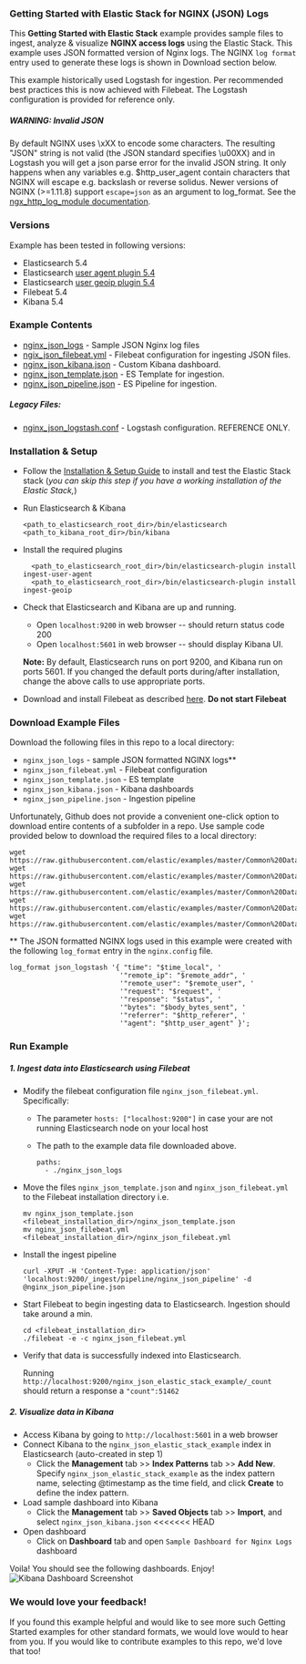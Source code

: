 ### Getting Started with Elastic Stack for NGINX (JSON) Logs

This **Getting Started with Elastic Stack** example provides sample files to ingest, analyze & visualize **NGINX access logs** using the Elastic Stack. This example uses JSON formatted version of Nginx logs. The NGINX `log format` entry used to generate these logs is shown in  Download section below.

This example historically used Logstash for ingestion. Per recommended best practices this is now achieved with Filebeat. The Logstash configuration is provided for reference only.


##### WARNING: Invalid JSON
By default NGINX uses \xXX to encode some characters. The resulting "JSON" string is not valid (the JSON standard specifies \u00XX) and in Logstash you will get a json parse error for the invalid JSON string. It only happens when any variables e.g. $http_user_agent contain characters that NGINX will escape e.g. backslash or reverse solidus.
Newer versions of NGINX (>=1.11.8) support `escape=json` as an argument to log_format. See the [ngx_http_log_module documentation](http://nginx.org/en/docs/http/ngx_http_log_module.html#log_format). 

### Versions

Example has been tested in following versions:

- Elasticsearch 5.4
- Elasticsearch [user agent plugin 5.4](https://www.elastic.co/guide/en/elasticsearch/plugins/5.4/ingest-user-agent.html)
- Elasticsearch [user geoip plugin 5.4](https://www.elastic.co/guide/en/elasticsearch/plugins/5.4/ingest-geoip.html)
- Filebeat 5.4
- Kibana 5.4

### Example Contents

* [nginx_json_logs](https://github.com/elastic/examples/blob/master/Common%20Data%20Formats/nginx_json_logs/nginx_json_logs) - Sample JSON Nginx log files
* [ngix_json_filebeat.yml](https://github.com/elastic/examples/blob/master/Common%20Data%20Formats/nginx_json_logs/nginx_json_filebeat.yml) - Filebeat configuration for ingesting JSON files.
* [nginx_json_kibana.json](https://github.com/elastic/examples/blob/master/Common%20Data%20Formats/nginx_json_logs/nginx_json_kibana.json) - Custom Kibana dashboard.
* [nginx_json_template.json](https://github.com/elastic/examples/blob/master/Common%20Data%20Formats/nginx_json_logs/nginx_json_template.json) - ES Template for ingestion.
* [nginx_json_pipeline.json](https://github.com/elastic/examples/blob/master/Common%20Data%20Formats/nginx_json_logs/nginx_json_pipeline.json) - ES Pipeline for ingestion.

##### Legacy Files:

* [nginx_json_logstash.conf](https://github.com/elastic/examples/blob/master/Common%20Data%20Formats/nginx_json_logs/logstash/nginx_json_logstash.conf) -  Logstash configuration. REFERENCE ONLY.


### Installation & Setup

* Follow the [Installation & Setup Guide](https://github.com/elastic/examples/blob/master/Installation%20and%20Setup.md) to install and test the Elastic Stack stack (*you can skip this step if you have a working installation of the Elastic Stack,*)

* Run Elasticsearch & Kibana
  ```
  <path_to_elasticsearch_root_dir>/bin/elasticsearch
  <path_to_kibana_root_dir>/bin/kibana
  ```

* Install the required plugins

  ```shell
    <path_to_elasticsearch_root_dir>/bin/elasticsearch-plugin install ingest-user-agent
    <path_to_elasticsearch_root_dir>/bin/elasticsearch-plugin install ingest-geoip
    ```

* Check that Elasticsearch and Kibana are up and running.
  - Open `localhost:9200` in web browser -- should return status code 200
  - Open `localhost:5601` in web browser -- should display Kibana UI.

  **Note:** By default, Elasticsearch runs on port 9200, and Kibana run on ports 5601. If you changed the default ports during/after installation, change the above calls to use appropriate ports.

* Download and install Filebeat as described [here](https://www.elastic.co/guide/en/beats/filebeat/5.4/filebeat-installation.html). **Do not start Filebeat**

### Download Example Files

Download the following files in this repo to a local directory:
- `nginx_json_logs` - sample JSON formatted NGINX logs**
- `nginx_json_filebeat.yml` - Filebeat configuration
- `nginx_json_template.json` - ES template
- `nginx_json_kibana.json` - Kibana dashboards
- `nginx_json_pipeline.json` - Ingestion pipeline

Unfortunately, Github does not provide a convenient one-click option to download entire contents of a subfolder in a repo. Use sample code provided below to download the required files to a local directory:

```shell
wget https://raw.githubusercontent.com/elastic/examples/master/Common%20Data%20Formats/nginx_json_logs/nginx_json_logs
wget https://raw.githubusercontent.com/elastic/examples/master/Common%20Data%20Formats/nginx_json_logs/nginx_json_filebeat.yml
wget https://raw.githubusercontent.com/elastic/examples/master/Common%20Data%20Formats/nginx_json_logs/nginx_json_kibana.json
wget https://raw.githubusercontent.com/elastic/examples/master/Common%20Data%20Formats/nginx_json_logs/nginx_json_template.json
wget https://raw.githubusercontent.com/elastic/examples/master/Common%20Data%20Formats/nginx_json_logs/nginx_json_pipeline.json
```

** The JSON formatted NGINX logs used in this example were created with the following `log_format` entry in the `nginx.config` file.

```
log_format json_logstash '{ "time": "$time_local", '
                           '"remote_ip": "$remote_addr", '
                           '"remote_user": "$remote_user", '
                           '"request": "$request", '
                           '"response": "$status", '
                           '"bytes": "$body_bytes_sent", '
                           '"referrer": "$http_referer", '
                           '"agent": "$http_user_agent" }';
```

### Run Example

##### 1. Ingest data into Elasticsearch using Filebeat

* Modify the filebeat configuration file `nginx_json_filebeat.yml`. Specifically:

    - The parameter `hosts: ["localhost:9200"]` in case your are not running Elasticsearch node on your local host
    - The path to the example data file downloaded above.
    
        ```shell
        paths:
          - ./nginx_json_logs
        ```

* Move the files `nginx_json_template.json` and `nginx_json_filebeat.yml` to the Filebeat installation directory i.e.
    
     ```shell
    mv nginx_json_template.json <filebeat_installation_dir>/nginx_json_template.json
    mv nginx_json_filebeat.yml <filebeat_installation_dir>/nginx_json_filebeat.yml
    ```
    
* Install the ingest pipeline

    ```shell
    curl -XPUT -H 'Content-Type: application/json' 'localhost:9200/_ingest/pipeline/nginx_json_pipeline' -d @nginx_json_pipeline.json
    ```

* Start Filebeat to begin ingesting data to Elasticsearch. Ingestion should take around a min.

    ```shell
    cd <filebeat_installation_dir>
    ./filebeat -e -c nginx_json_filebeat.yml

* Verify that data is successfully indexed into Elasticsearch.

  Running `http://localhost:9200/nginx_json_elastic_stack_example/_count` should return a response a `"count":51462`


##### 2. Visualize data in Kibana

* Access Kibana by going to `http://localhost:5601` in a web browser
* Connect Kibana to the `nginx_json_elastic_stack_example` index in Elasticsearch (auto-created in step 1)
    * Click the **Management** tab >> **Index Patterns** tab >> **Add New**. Specify `nginx_json_elastic_stack_example` as the index pattern name, selecting @timestamp as the time field, and click **Create** to define the index pattern.
* Load sample dashboard into Kibana
    * Click the **Management** tab >> **Saved Objects** tab >> **Import**, and select `nginx_json_kibana.json`
<<<<<<< HEAD
* Open dashboard
    * Click on **Dashboard** tab and open `Sample Dashboard for Nginx Logs` dashboard

Voila! You should see the following dashboards. Enjoy!
![Kibana Dashboard Screenshot](https://github.com/elastic/examples/blob/master/Common%20Data%20Formats/nginx_json_logs/nginx_json_dashboard.jpg?raw=true)

### We would love your feedback!
If you found this example helpful and would like to see more such Getting Started examples for other standard formats, we would love would to hear from you. If you would like to contribute examples to this repo, we'd love that too!
